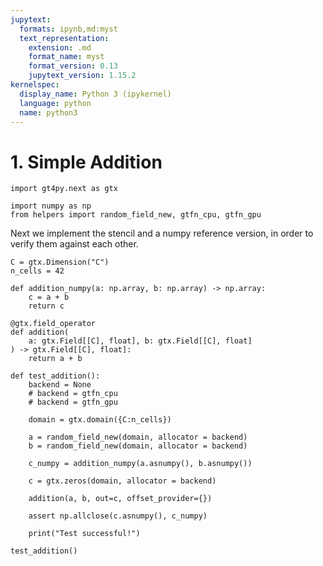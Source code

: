 ```yaml
---
jupytext:
  formats: ipynb,md:myst
  text_representation:
    extension: .md
    format_name: myst
    format_version: 0.13
    jupytext_version: 1.15.2
kernelspec:
  display_name: Python 3 (ipykernel)
  language: python
  name: python3
---
```


# 1. Simple Addition

```{code-cell} ipython3
import gt4py.next as gtx

import numpy as np
from helpers import random_field_new, gtfn_cpu, gtfn_gpu
```

Next we implement the stencil and a numpy reference version, in order to verify them against each other.

```{code-cell} ipython3
C = gtx.Dimension("C")
n_cells = 42
```

```{code-cell} ipython3
def addition_numpy(a: np.array, b: np.array) -> np.array:
    c = a + b
    return c
```

```{code-cell} ipython3
@gtx.field_operator
def addition(
    a: gtx.Field[[C], float], b: gtx.Field[[C], float]
) -> gtx.Field[[C], float]:
    return a + b
```

```{code-cell} ipython3
def test_addition():
    backend = None
    # backend = gtfn_cpu
    # backend = gtfn_gpu

    domain = gtx.domain({C:n_cells})
    
    a = random_field_new(domain, allocator = backend)
    b = random_field_new(domain, allocator = backend)

    c_numpy = addition_numpy(a.asnumpy(), b.asnumpy())

    c = gtx.zeros(domain, allocator = backend)

    addition(a, b, out=c, offset_provider={})

    assert np.allclose(c.asnumpy(), c_numpy)

    print("Test successful!")
```

```{code-cell} ipython3
test_addition()
```
